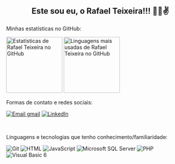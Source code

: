 <h2 align="center">Este sou eu, o Rafael Teixeira!!! 👋😀✌️</h2>

Minhas estatísticas no GitHub:

<div style="display: inline-block">
  <img src="https://github-readme-stats.vercel.app/api?username=rt-oliveira&hide=contribs&show_icons=true&theme=radical&locale=pt-br" alt="Estatísticas de Rafael Teixeira no GitHub" height="150em"/>

  <img src="https://github-readme-stats.vercel.app/api/top-langs/?username=rt-oliveira&layout=compact&locale=pt-br&theme=radical&langs_count=6&card_width=400" alt="Linguagens mais usadas de Rafael Teixeira no GitHub" height="150em"/>
</div>

<br>

Formas de contato e redes sociais:

[![Email gmail](https://img.shields.io/badge/Gmail-D14836?style=for-the-badge&logo=gmail&logoColor=white)](mailto:rto.tinfo@gmail.com)
[![LinkedIn](https://img.shields.io/badge/LinkedIn-0077B5?style=for-the-badge&logo=linkedin&logoColor=white)](https://www.linkedin.com/in/rt-o/)

<br>

Linguagens e tecnologias que tenho conhecimento/familiaridade:

![Git](https://img.shields.io/badge/Git-F05032?style=for-the-badge&logo=git&logoColor=white)
![HTML](https://img.shields.io/badge/HTML-239120?style=for-the-badge&logo=html5&logoColor=white)
![JavaScript](https://img.shields.io/badge/JavaScript-323330?style=for-the-badge&logo=javascript&logoColor=F7DF1E)
![Microsoft SQL Server](https://img.shields.io/badge/Microsoft%20SQL%20Sever-CC2927?style=for-the-badge&logo=microsoft%20sql%20server&logoColor=white)
![PHP](https://img.shields.io/badge/PHP-777BB4?style=for-the-badge&logo=php&logoColor=white)
![Visual Basic 6](https://img.shields.io/badge/-Visual%20Basic%206-blue?style=for-the-badge)
